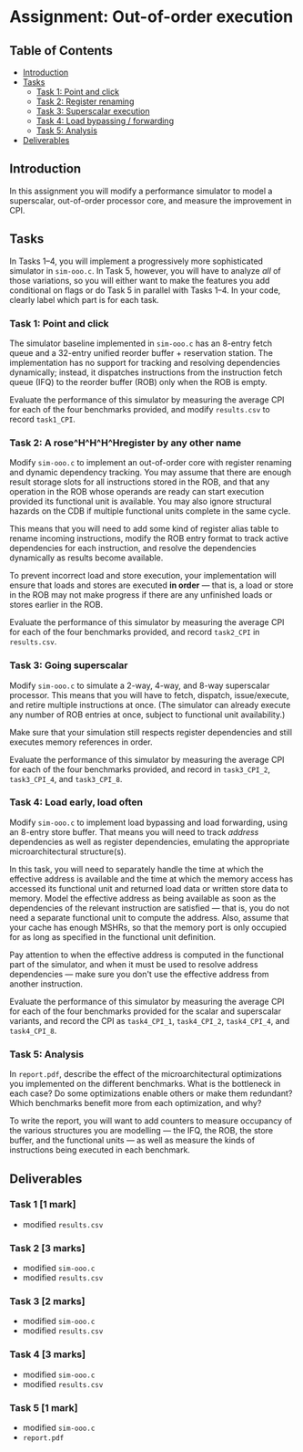 # Assignment: Out-of-order execution

## Table of Contents

* [Introduction](#introduction)
* [Tasks](#tasks)
  * [Task 1: Point and click](#task-1-point-and-click)
  * [Task 2: Register renaming](#task-2-a-rosehhhhregister-by-any-other-name)
  * [Task 3: Superscalar execution](#task-3-going-superscalar)
  * [Task 4: Load bypassing / forwarding](#task-4-load-early-load-often)
  * [Task 5: Analysis](#task-5-analysis)
* [Deliverables](#deliverables)


## Introduction

In this assignment you will modify a performance simulator to model a superscalar, out-of-order processor core, and measure the improvement in CPI.



## Tasks

In Tasks 1–4, you will implement a progressively more sophisticated simulator in `sim-ooo.c`. In Task 5, however, you will have to analyze _all_ of those variations, so you will either want to make the features you add conditional on flags or do Task 5 in parallel with Tasks 1–4. In your code, clearly label which part is for each task.


### Task 1: Point and click

The simulator baseline implemented in `sim-ooo.c` has an 8-entry fetch queue and a 32-entry unified reorder buffer + reservation station. The implementation has no support for tracking and resolving dependencies dynamically; instead, it dispatches instructions from the instruction fetch queue (IFQ) to the reorder buffer (ROB) only when the ROB is empty.

Evaluate the performance of this simulator by measuring the average CPI for each of the four benchmarks provided, and modify `results.csv` to record `task1_CPI`.


### Task 2: A rose^H^H^H^Hregister by any other name

Modify `sim-ooo.c` to implement an out-of-order core with register renaming and dynamic dependency tracking. You may assume that there are enough result storage slots for all instructions stored in the ROB, and that any operation in the ROB whose operands are ready can start execution provided its functional unit is available. You may also ignore structural hazards on the CDB if multiple functional units complete in the same cycle.

This means that you will need to add some kind of register alias table to rename incoming instructions, modify the ROB entry format to track active dependencies for each instruction, and resolve the dependencies dynamically as results become available.

To prevent incorrect load and store execution, your implementation will ensure that loads and stores are executed **in order** — that is, a load or store in the ROB may not make progress if there are any unfinished loads or stores earlier in the ROB.

Evaluate the performance of this simulator by measuring the average CPI for each of the four benchmarks provided, and record `task2_CPI` in `results.csv`.


### Task 3: Going superscalar

Modify `sim-ooo.c` to simulate a 2-way, 4-way, and 8-way superscalar processor. This means that you will have to fetch, dispatch, issue/execute, and retire multiple instructions at once. (The simulator can already execute any number of ROB entries at once, subject to functional unit availability.)

Make sure that your simulation still respects register dependencies and still executes memory references in order.

Evaluate the performance of this simulator by measuring the average CPI for each of the four benchmarks provided, and record in `task3_CPI_2`, `task3_CPI_4`, and `task3_CPI_8`.


### Task 4: Load early, load often

Modify `sim-ooo.c` to implement load bypassing and load forwarding, using an 8-entry store buffer. That means you will need to track _address_ dependencies as well as register dependencies, emulating the appropriate microarchitectural structure(s).

In this task, you will need to separately handle the time at which the effective address is available and the time at which the memory access has accessed its functional unit and returned load data or written store data to memory. Model the effective address as being available as soon as the dependencies of the relevant instruction are satisfied — that is, you do not need a separate functional unit to compute the address. Also, assume that your cache has enough MSHRs, so that the memory port is only occupied for as long as specified in the functional unit definition.

Pay attention to when the effective address is computed in the functional part of the simulator, and when it must be used to resolve address dependencies — make sure you don't use the effective address from another instruction.

Evaluate the performance of this simulator by measuring the average CPI for each of the four benchmarks provided for the scalar and superscalar variants, and record the CPI as `task4_CPI_1`, `task4_CPI_2`, `task4_CPI_4`, and `task4_CPI_8`.


### Task 5: Analysis

In `report.pdf`, describe the effect of the microarchitectural optimizations you implemented on the different benchmarks. What is the bottleneck in each case? Do some optimizations enable others or make them redundant? Which benchmarks benefit more from each optimization, and why?

To write the report, you will want to add counters to measure occupancy of the various structures you are modelling — the IFQ, the ROB, the store buffer, and the functional units — as well as measure the kinds of instructions being executed in each benchmark.


## Deliverables

### Task 1 [1 mark]

- modified `results.csv`

### Task 2 [3 marks]

- modified `sim-ooo.c`
- modified `results.csv`

### Task 3 [2 marks]

- modified `sim-ooo.c`
- modified `results.csv`

### Task 4 [3 marks]

- modified `sim-ooo.c`
- modified `results.csv`

### Task 5 [1 mark]

- modified `sim-ooo.c`
- `report.pdf`

